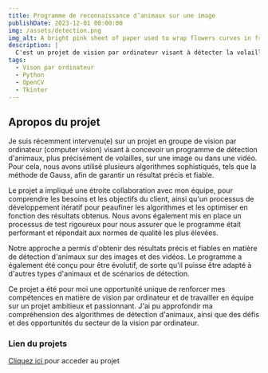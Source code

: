 ```yaml
---
title: Programme de reconnaissance d’animaux sur une image
publishDate: 2023-12-01 00:00:00
img: /assets/detection.png
img_alt: A bright pink sheet of paper used to wrap flowers curves in front of rich blue background
description: |
  C'est un projet de vision par ordinateur visant à détecter la volaille sur des images ou des vidéos en utilisant différents algorithmes, dont la méthode de la gaussienne, pour améliorer la précision de notre programme.
tags:
  - Vison par ordinateur
  - Python
  - OpenCV
  - Tkinter
---
```


## Apropos du projet
Je suis récemment intervenu(e) sur un projet en groupe de vision par ordinateur (computer vision) visant à concevoir un programme de détection d'animaux, plus précisément de volailles, sur une image ou dans une vidéo. Pour cela, nous avons utilisé plusieurs algorithmes sophistiqués, tels que la méthode de Gauss, afin de garantir un résultat précis et fiable.

Le projet a impliqué une étroite collaboration avec mon équipe, pour comprendre les besoins et les objectifs du client, ainsi qu'un processus de développement itératif pour peaufiner les algorithmes et les optimiser en fonction des résultats obtenus. Nous avons également mis en place un processus de test rigoureux pour nous assurer que le programme était performant et répondait aux normes de qualité les plus élevées.

Notre approche a permis d'obtenir des résultats précis et fiables en matière de détection d'animaux sur des images et des vidéos. Le programme a également été conçu pour être évolutif, de sorte qu'il puisse être adapté à d'autres types d'animaux et de scénarios de détection.

Ce projet a été pour moi une opportunité unique de renforcer mes compétences en matière de vision par ordinateur et de travailler en équipe sur un projet ambitieux et passionnant. J'ai pu approfondir ma compréhension des algorithmes de détection d'animaux, ainsi que des défis et des opportunités du secteur de la vision par ordinateur.

### Lien du projets
<a href="https://drive.google.com/drive/folders/1Vwj6J-b5gYAzwDugNcZe9YA9Z4t7lTou?usp=drive_link">Cliquez ici </a> pour acceder au projet






